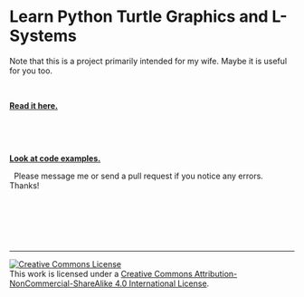 # Learn Python Turtle Graphics and L-Systems

Note that this is a project primarily intended for my wife. Maybe it is useful for you too.

&nbsp;

__<a href="turtle.md">Read it here.</a>__

&nbsp;

&nbsp;

__<a href="examples/">Look at code examples.</a>__

&nbsp;
Please message me or send a pull request if you notice any errors. Thanks!

&nbsp;

&nbsp;

&nbsp;

---

<a rel="license" href="http://creativecommons.org/licenses/by-nc-sa/4.0/"><img alt="Creative Commons License" style="border-width:0" src="https://i.creativecommons.org/l/by-nc-sa/4.0/88x31.png" /></a><br />This work is licensed under a <a rel="license" href="http://creativecommons.org/licenses/by-nc-sa/4.0/">Creative Commons Attribution-NonCommercial-ShareAlike 4.0 International License</a>.
